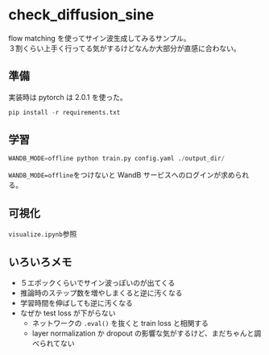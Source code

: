 # check_diffusion_sine

flow matching を使ってサイン波生成してみるサンプル。  
３割くらい上手く行ってる気がするけどなんか大部分が直感に合わない。

## 準備

実装時は pytorch は 2.0.1 を使った。

```py
pip install -r requirements.txt
```

## 学習

```py
WANDB_MODE=offline python train.py config.yaml ./output_dir/
```

`WANDB_MODE=offline`をつけないと WandB サービスへのログインが求められる。

## 可視化

`visualize.ipynb`参照

## いろいろメモ

- ５エポックくらいでサイン波っぽいのが出てくる
- 推論時のステップ数を増やしまくると逆に汚くなる
- 学習時間を伸ばしても逆に汚くなる
- なぜか test loss が下がらない
  - ネットワークの `.eval()` を抜くと train loss と相関する
  - layer normalization か dropout の影響な気がするけど、まだちゃんと調べられてない
